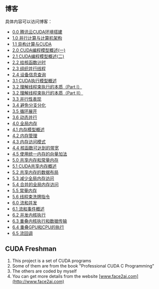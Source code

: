 ## 博客
具体内容可以访问博客：
- [0.0 腾讯云CUDA环境搭建](http://www.face2ai.com/CUDA-F-0-0-Tencent-GPU-Cloud/)
- [1.0 并行计算与计算机架构](http://www.face2ai.com/CUDA-F-1-0-并行计算与计算机架构/)
- [1.1 异构计算与CUDA](http://www.face2ai.com/CUDA-F-1-1-异构计算-CUDA/)
- [2.0 CUDA编程模型概述(一)](http://www.face2ai.com/CUDA-F-2-0-CUDA编程模型概述1/)
- [2.1 CUDA编程模型概述(二)](http://www.face2ai.com/CUDA-F-2-1-CUDA编程模型概述2/)
- [2.2 给核函数计时](http://www.face2ai.com/CUDA-F-2-2-核函数计时/)
- [2.3 组织并行线程](http://www.face2ai.com/CUDA-F-2-3-组织并行线程/)
- [2.4 设备信息查询](http://www.face2ai.com/CUDA-F-2-4-设备信息/)
- [3.1 CUDA执行模型概述](http://www.face2ai.com/CUDA-F-3-1-CUDA执行模型概述/)
- [3.2 理解线程束执行的本质（Part I）](http://www.face2ai.com/CUDA-F-3-2-理解线程束执行的本质-P1/)
- [3.2 理解线程束执行的本质（Part II）](http://www.face2ai.com/CUDA-F-3-2-理解线程束执行的本质-P2/)
- [3.3 并行性表现](http://www.face2ai.com/CUDA-F-3-3-并行性表现/)
- [3.4 避免分支分化](http://www.face2ai.com/CUDA-F-3-4-避免分支分化/)
- [3.5 循环展开](http://www.face2ai.com/CUDA-F-3-5-展开循环/)
- [3.6 动态并行](http://www.face2ai.com/CUDA-F-3-6-动态并行/)
- [4.0 全局内存](http://www.face2ai.com/CUDA-F-4-0-全局内存/)
- [4.1 内存模型概述](http://www.face2ai.com/CUDA-F-4-1-内存模型概述/)
- [4.2 内存管理](http://www.face2ai.com/CUDA-F-4-2-内存管理/)
- [4.3 内存访问模式](http://www.face2ai.com/CUDA-F-4-3-内存访问模式/)
- [4.4 核函数可达到的带宽](http://www.face2ai.com/CUDA-F-4-4-核函数可达到的带宽/)
- [4.5 使用统一内存的向量加法](http://www.face2ai.com/CUDA-F-4-5-使用统一内存的向量加法/)
- [5.0 共享内存和常量内存](http://www.face2ai.com/CUDA-F-5-0-共享内存和常量内存/)
- [5.1 CUDA共享内存概述](http://www.face2ai.com/CUDA-F-5-1-CUDA共享内存概述/)
- [5.2 共享内存的数据布局](http://www.face2ai.com/CUDA-F-5-2-共享内存的数据布局/)
- [5.3 减少全局内存访问](http://www.face2ai.com/CUDA-F-5-3-减少全局内存访问/)
- [5.4 合并的全局内存访问](http://www.face2ai.com/CUDA-F-5-4-合并的全局内存访问/)
- [5.5 常量内存](http://www.face2ai.com/CUDA-F-5-5-常量内存/)
- [5.6 线程束洗牌指令](http://www.face2ai.com/CUDA-F-5-6-线程束洗牌指令/)
- [6.0 流和并发](http://www.face2ai.com/CUDA-F-6-0-流和并发/)
- [6.1 流和事件概述](http://www.face2ai.com/CUDA-F-6-1-流和事件概述/)
- [6.2 并发内核执行](http://www.face2ai.com/CUDA-F-6-2-并发内核执行/)
- [6.3 重叠内核执行和数据传输](http://www.face2ai.com/CUDA-F-6-3-重叠内核执行和数据传输/)
- [6.4 重叠GPU和CPU的执行](http://www.face2ai.com/CUDA-F-6-4-重叠GPU和CPU的执行/)
- [6.5 流回调](http://www.face2ai.com/CUDA-F-6-5-流回调/)


## CUDA Freshman
1. This project is a set of CUDA programs
2. Some of them are from the book "Professional CUDA C Programming"
3. The others are coded by myself
4. You can get more details from the website [www.face2ai.com](http://www.face2ai.com)
